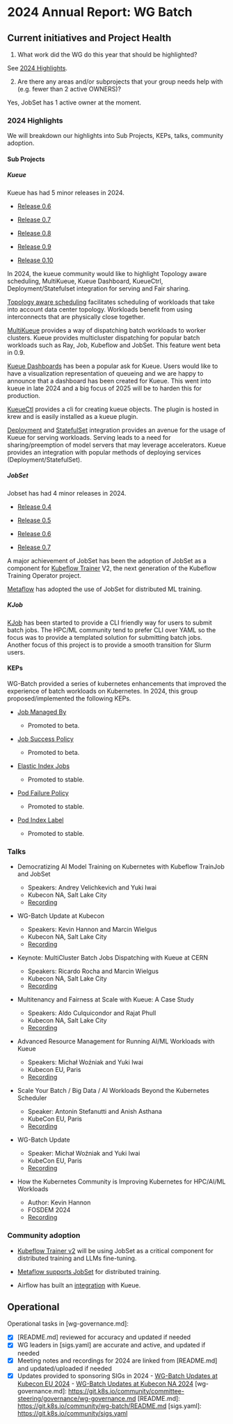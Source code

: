 # 2024 Annual Report: WG Batch

## Current initiatives and Project Health

1. What work did the WG do this year that should be highlighted?

See [2024 Highlights](#2024-highlights).

2. Are there any areas and/or subprojects that your group needs help with (e.g. fewer than 2 active OWNERS)?

  Yes, JobSet has 1 active owner at the moment.

### 2024 Highlights

We will breakdown our highlights into Sub Projects, KEPs, talks, community adoption.

#### Sub Projects

##### Kueue

Kueue has had 5 minor releases in 2024.

- [Release 0.6](https://github.com/kubernetes-sigs/kueue/releases/tag/v0.6.0)

- [Release 0.7](https://github.com/kubernetes-sigs/kueue/releases/tag/v0.7.0)

- [Release 0.8](https://github.com/kubernetes-sigs/kueue/releases/tag/v0.8.0)

- [Release 0.9](https://github.com/kubernetes-sigs/kueue/releases/tag/v0.9.0)

- [Release 0.10](https://github.com/kubernetes-sigs/kueue/releases/tag/v0.10.0)

In 2024, the kueue community would like to highlight Topology aware scheduling, MultiKueue, Kueue Dashboard, KueueCtrl, Deployment/Statefulset integration for serving and Fair sharing.

[Topology aware scheduling](https://kueue.sigs.k8s.io/docs/concepts/topology_aware_scheduling/) facilitates scheduling of workloads that take into account data center topology.
Workloads benefit from using interconnects that are physically close together.

[MultiKueue](https://kueue.sigs.k8s.io/docs/concepts/multikueue/) provides a way of dispatching batch workloads to worker clusters.
Kueue provides multicluster dispatching for popular batch workloads such as Ray, Job, Kubeflow and JobSet.
This feature went beta in 0.9.

[Kueue Dashboards](https://github.com/kubernetes-sigs/kueue/tree/release-0.10/cmd/experimental/kueue-viz) has been a popular ask for Kueue.
Users would like to have a visualization representation of queueing and we are happy to announce that a dashboard has been created for Kueue.
This went into kueue in late 2024 and a big focus of 2025 will be to harden this for production.

[KueueCtl](https://kueue.sigs.k8s.io/docs/reference/kubectl-kueue/) provides a cli for creating kueue objects.
The plugin is hosted in krew and is easily installed as a kueue plugin.

[Deployment](https://kueue.sigs.k8s.io/docs/tasks/run/deployment/) and [StatefulSet](https://kueue.sigs.k8s.io/docs/tasks/run/statefulset/) integration provides an avenue for the usage of Kueue for serving workloads. Serving leads to a need for sharing/preemption of model servers that may leverage accelerators. Kueue provides an integration with popular methods of deploying services (Deployment/StatefulSet).

##### JobSet

Jobset has had 4 minor releases in 2024.

- [Release 0.4](https://github.com/kubernetes-sigs/jobset/releases/tag/v0.4.0)

- [Release 0.5](https://github.com/kubernetes-sigs/jobset/releases/tag/v0.5.0)

- [Release 0.6](https://github.com/kubernetes-sigs/jobset/releases/tag/v0.6.0)

- [Release 0.7](https://github.com/kubernetes-sigs/jobset/releases/tag/v0.7.0)

A major achievement of JobSet has been the adoption of JobSet 
as a component for [Kubeflow Trainer](https://github.com/kubeflow/trainer) V2, the next generation of the Kubeflow Training Operator project.

[Metaflow](https://github.com/Netflix/metaflow/pull/1804) has adopted the use of JobSet for distributed ML training.

##### KJob

[KJob](https://github.com/kubernetes-sigs/kjob) has been started to provide a CLI friendly way for users to submit batch jobs.
The HPC/ML community tend to prefer CLI over YAML so the focus was to provide a templated solution for submitting batch jobs.
Another focus of this project is to provide a smooth transition for Slurm users.

#### KEPs

WG-Batch provided a series of kubernetes enhancements that improved the experience of batch workloads on Kubernetes. In 2024, this group proposed/implemented the following KEPs.

- [Job Managed By](https://github.com/kubernetes/enhancements/issues/4368)
  - Promoted to beta.

- [Job Success Policy](https://github.com/kubernetes/enhancements/issues/3998)
  - Promoted to beta.

- [Elastic Index Jobs](https://github.com/kubernetes/enhancements/issues/3715)
  - Promoted to stable.

- [Pod Failure Policy](https://github.com/kubernetes/enhancements/issues/3329)
  - Promoted to stable.

- [Pod Index Label](https://github.com/kubernetes/enhancements/issues/4017)
  - Promoted to stable.

### Talks

- Democratizing AI Model Training on Kubernetes with Kubeflow TrainJob and JobSet
  - Speakers:  Andrey Velichkevich and Yuki Iwai
  - Kubecon NA, Salt Lake City
  - [Recording](https://www.youtube.com/watch?v=Lgy4ir1AhYw)
  
- WG-Batch Update at Kubecon
  - Speakers: Kevin Hannon and Marcin Wielgus
  - Kubecon NA, Salt Lake City
  - [Recording](https://www.youtube.com/watch?v=C2ABOEzZTWg&list=PLj6h78yzYM2Pw4mRw4S-1p_xLARMqPkA7&index=283&pp=iAQB)

- Keynote: MultiCluster Batch Jobs Dispatching with Kueue at CERN
  - Speakers: Ricardo Rocha and Marcin Wielgus
  - Kubecon NA, Salt Lake City
  - [Recording](https://www.youtube.com/watch?v=xMmskWIlktA&list=PLj6h78yzYM2Pw4mRw4S-1p_xLARMqPkA7&index=193&pp=iAQB)

- Multitenancy and Fairness at Scale with Kueue: A Case Study
  - Speakers: Aldo Culquicondor and Rajat Phull
  - Kubecon NA, Salt Lake City
  - [Recording](https://www.youtube.com/watch?v=GYiuTQCvTx8&list=PLj6h78yzYM2Mvqk_mNejD7kbe3tldxxsr&index=5&pp=iAQB)

- Advanced Resource Management for Running AI/ML Workloads with Kueue
  - Speakers: Michał Woźniak and Yuki Iwai
  - Kubecon EU, Paris
  - [Recording](https://www.youtube.com/watch?v=6k_8Go3u8Qk)

- Scale Your Batch / Big Data / AI Workloads Beyond the Kubernetes Scheduler
  - Speaker: Antonin Stefanutti and Anish Asthana
  - KubeCon EU, Paris
  - [Recording](https://www.youtube.com/watch?v=Ij5EAnuF-jk&list=PLj6h78yzYM2PWGv34W6w5ssq1b1meRmY7&index=15&pp=iAQB)

- WG-Batch Update
  - Speaker: Michał Woźniak and Yuki Iwai
  - KubeCon EU, Paris
  - [Recording](https://www.youtube.com/watch?v=2D2QSzUnS0M&list=PLj6h78yzYM2N8nw1YcqqKveySH6_0VnI0&index=84&pp=iAQB)

- How the Kubernetes Community is Improving Kubernetes for HPC/AI/ML Workloads
  - Author: Kevin Hannon
  - FOSDEM 2024
  - [Recording](https://live.fosdem.org/watch/ua2118)

### Community adoption

- [Kubeflow Trainer v2](https://github.com/kubeflow/trainer/tree/62e958fa8c07ae73be0b10a30e1fb5e4c3d0e8f3/docs/proposals/2170-kubeflow-training-v2) will be using JobSet as a critical component for distributed training and LLMs fine-tuning.
- [Metaflow supports JobSet](https://github.com/Netflix/metaflow/pull/1804) for distributed training.

- Airflow has built an [integration](https://airflow.apache.org/docs/apache-airflow-providers-cncf-kubernetes/stable/_api/airflow/providers/cncf/kubernetes/operators/kueue/index.html) with Kueue.

## Operational

Operational tasks in [wg-governance.md]:

- [x] [README.md] reviewed for accuracy and updated if needed
- [x] WG leaders in [sigs.yaml] are accurate and active, and updated if needed
- [x] Meeting notes and recordings for 2024 are linked from [README.md] and updated/uploaded if needed
- [x] Updates provided to sponsoring SIGs in 2024
      - [WG-Batch Updates at Kubecon EU 2024](https://www.youtube.com/watch?v=2D2QSzUnS0M&list=PLj6h78yzYM2N8nw1YcqqKveySH6_0VnI0&index=84&pp=iAQB)
      - [WG-Batch Updates at Kubecon NA 2024](https://www.youtube.com/watch?v=C2ABOEzZTWg&list=PLj6h78yzYM2Pw4mRw4S-1p_xLARMqPkA7&index=283&pp=iAQB)
[wg-governance.md]: https://git.k8s.io/community/committee-steering/governance/wg-governance.md
[README.md]: https://git.k8s.io/community/wg-batch/README.md
[sigs.yaml]: https://git.k8s.io/community/sigs.yaml
